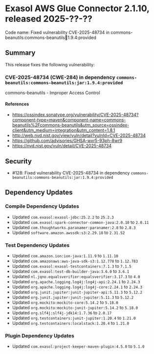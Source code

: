 # Exasol AWS Glue Connector 2.1.10, released 2025-??-??

Code name: Fixed vulnerability CVE-2025-48734 in commons-beanutils:commons-beanutils:jar:1.9.4:provided

## Summary

This release fixes the following vulnerability:

### CVE-2025-48734 (CWE-284) in dependency `commons-beanutils:commons-beanutils:jar:1.9.4:provided`
commons-beanutils - Improper Access Control
#### References
* https://ossindex.sonatype.org/vulnerability/CVE-2025-48734?component-type=maven&component-name=commons-beanutils%2Fcommons-beanutils&utm_source=ossindex-client&utm_medium=integration&utm_content=1.8.1
* http://web.nvd.nist.gov/view/vuln/detail?vulnId=CVE-2025-48734
* https://github.com/advisories/GHSA-wxr5-93ph-8wr9
* https://nvd.nist.gov/vuln/detail/CVE-2025-48734

## Security

* #128: Fixed vulnerability CVE-2025-48734 in dependency `commons-beanutils:commons-beanutils:jar:1.9.4:provided`

## Dependency Updates

### Compile Dependency Updates

* Updated `com.exasol:exasol-jdbc:25.2.2` to `25.2.3`
* Updated `com.exasol:spark-connector-common-java:2.0.10` to `2.0.11`
* Updated `com.thoughtworks.paranamer:paranamer:2.8` to `2.8.3`
* Updated `software.amazon.awssdk:s3:2.29.18` to `2.31.52`

### Test Dependency Updates

* Updated `com.amazon.ion:ion-java:1.11.9` to `1.11.10`
* Updated `com.amazonaws:aws-java-sdk-s3:1.12.778` to `1.12.783`
* Updated `com.exasol:exasol-testcontainers:7.1.3` to `7.1.5`
* Updated `com.exasol:test-db-builder-java:3.6.0` to `3.6.1`
* Updated `nl.jqno.equalsverifier:equalsverifier:3.17.3` to `4.0`
* Updated `org.apache.logging.log4j:log4j-api:2.24.1` to `2.24.3`
* Updated `org.apache.logging.log4j:log4j-core:2.24.1` to `2.24.3`
* Updated `org.junit.jupiter:junit-jupiter-api:5.11.3` to `5.12.2`
* Updated `org.junit.jupiter:junit-jupiter:5.11.3` to `5.12.2`
* Updated `org.mockito:mockito-core:5.14.2` to `5.18.0`
* Updated `org.mockito:mockito-junit-jupiter:5.14.2` to `5.18.0`
* Updated `org.slf4j:slf4j-jdk14:1.7.36` to `2.0.17`
* Updated `org.testcontainers:junit-jupiter:1.20.4` to `1.21.0`
* Updated `org.testcontainers:localstack:1.20.4` to `1.21.0`

### Plugin Dependency Updates

* Updated `com.exasol:project-keeper-maven-plugin:4.5.0` to `5.1.0`

